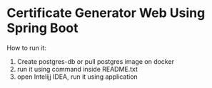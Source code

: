 # Certificate Generator Web Using Spring Boot

How to run it:
1. Create postgres-db or pull postgres image on docker
2. run it using command inside README.txt
3. open Intelijj IDEA, run it using application
